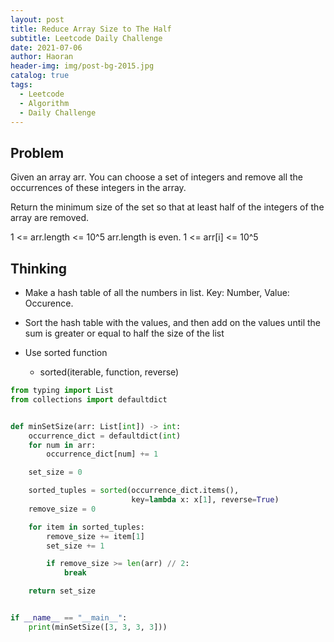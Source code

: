 ```yaml
---
layout: post
title: Reduce Array Size to The Half
subtitle: Leetcode Daily Challenge
date: 2021-07-06
author: Haoran
header-img: img/post-bg-2015.jpg
catalog: true
tags:
  - Leetcode
  - Algorithm
  - Daily Challenge
---
```


## Problem

Given an array arr. You can choose a set of integers and remove all the occurrences of these integers in the array.

Return the minimum size of the set so that at least half of the integers of the array are removed.

1 <= arr.length <= 10^5
arr.length is even.
1 <= arr[i] <= 10^5

## Thinking

- Make a hash table of all the numbers in list. Key: Number, Value: Occurence.

- Sort the hash table with the values, and then add on the values until the sum is greater or equal to half the size of the list

- Use sorted function
  - sorted(iterable, function, reverse)

```python
from typing import List
from collections import defaultdict


def minSetSize(arr: List[int]) -> int:
    occurrence_dict = defaultdict(int)
    for num in arr:
        occurrence_dict[num] += 1

    set_size = 0

    sorted_tuples = sorted(occurrence_dict.items(),
                           key=lambda x: x[1], reverse=True)
    remove_size = 0

    for item in sorted_tuples:
        remove_size += item[1]
        set_size += 1

        if remove_size >= len(arr) // 2:
            break

    return set_size


if __name__ == "__main__":
    print(minSetSize([3, 3, 3, 3]))
```
